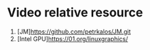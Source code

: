 Video relative resource
=======================

1. [JM]<https://github.com/petrkalos/JM.git>
2. [Intel GPU]<https://01.org/linuxgraphics/>

